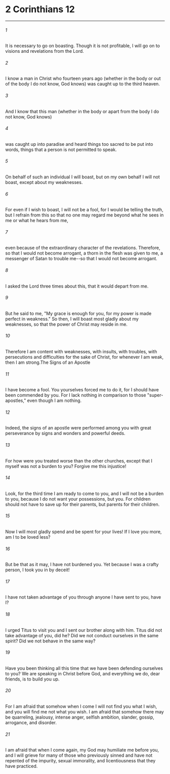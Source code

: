 # 2 Corinthians 12
***



###### 1 
It is necessary to go on boasting. Though it is not profitable, I will go on to visions and revelations from the Lord. 

###### 2 
I know a man in Christ who fourteen years ago (whether in the body or out of the body I do not know, God knows) was caught up to the third heaven. 

###### 3 
And I know that this man (whether in the body or apart from the body I do not know, God knows) 

###### 4 
was caught up into paradise and heard things too sacred to be put into words, things that a person is not permitted to speak. 

###### 5 
On behalf of such an individual I will boast, but on my own behalf I will not boast, except about my weaknesses. 

###### 6 
For even if I wish to boast, I will not be a fool, for I would be telling the truth, but I refrain from this so that no one may regard me beyond what he sees in me or what he hears from me, 

###### 7 
even because of the extraordinary character of the revelations. Therefore, so that I would not become arrogant, a thorn in the flesh was given to me, a messenger of Satan to trouble me--so that I would not become arrogant. 

###### 8 
I asked the Lord three times about this, that it would depart from me. 

###### 9 
But he said to me, "My grace is enough for you, for my power is made perfect in weakness." So then, I will boast most gladly about my weaknesses, so that the power of Christ may reside in me. 

###### 10 
Therefore I am content with weaknesses, with insults, with troubles, with persecutions and difficulties for the sake of Christ, for whenever I am weak, then I am strong.The Signs of an Apostle 

###### 11 
I have become a fool. You yourselves forced me to do it, for I should have been commended by you. For I lack nothing in comparison to those "super-apostles," even though I am nothing. 

###### 12 
Indeed, the signs of an apostle were performed among you with great perseverance by signs and wonders and powerful deeds. 

###### 13 
For how were you treated worse than the other churches, except that I myself was not a burden to you? Forgive me this injustice! 

###### 14 
Look, for the third time I am ready to come to you, and I will not be a burden to you, because I do not want your possessions, but you. For children should not have to save up for their parents, but parents for their children. 

###### 15 
Now I will most gladly spend and be spent for your lives! If I love you more, am I to be loved less? 

###### 16 
But be that as it may, I have not burdened you. Yet because I was a crafty person, I took you in by deceit! 

###### 17 
I have not taken advantage of you through anyone I have sent to you, have I? 

###### 18 
I urged Titus to visit you and I sent our brother along with him. Titus did not take advantage of you, did he? Did we not conduct ourselves in the same spirit? Did we not behave in the same way? 

###### 19 
Have you been thinking all this time that we have been defending ourselves to you? We are speaking in Christ before God, and everything we do, dear friends, is to build you up. 

###### 20 
For I am afraid that somehow when I come I will not find you what I wish, and you will find me not what you wish. I am afraid that somehow there may be quarreling, jealousy, intense anger, selfish ambition, slander, gossip, arrogance, and disorder. 

###### 21 
I am afraid that when I come again, my God may humiliate me before you, and I will grieve for many of those who previously sinned and have not repented of the impurity, sexual immorality, and licentiousness that they have practiced.
